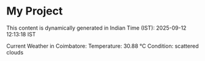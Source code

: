 # My Project

This content is dynamically generated in Indian Time (IST): 2025-09-12 12:13:18 IST


Current Weather in Coimbatore:
Temperature: 30.88 °C
Condition: scattered clouds
